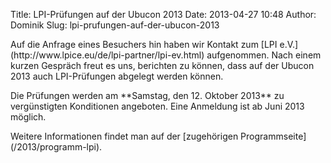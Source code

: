 Title: LPI-Prüfungen auf der Ubucon 2013
Date: 2013-04-27 10:48
Author: Dominik
Slug: lpi-prufungen-auf-der-ubucon-2013

[](http://www.lpice.eu/de/home.html)

</p>
Auf die Anfrage eines Besuchers hin haben wir Kontakt zum [LPI
e.V.](http://www.lpice.eu/de/lpi-partner/lpi-ev.html) aufgenommen. Nach
einem kurzen Gespräch freut es uns, berichten zu können, dass auf der
Ubucon 2013 auch LPI-Prüfungen abgelegt werden können.

</p>
Die Prüfungen werden am **Samstag, den 12. Oktober 2013** zu
vergünstigten Konditionen angeboten. Eine Anmeldung ist ab Juni 2013
möglich.

</p>
Weitere Informationen findet man auf der [zugehörigen
Programmseite](/2013/programm-lpi).

</p>

